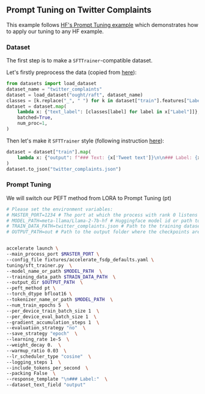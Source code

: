 ## Prompt Tuning on Twitter Complaints

This example follows [HF's Prompt Tuning example](https://huggingface.co/docs/peft/main/en/task_guides/clm-prompt-tuning)
which demonstrates how to apply our tuning to any HF example.

### Dataset

The first step is to make a `SFTTrainer`-compatible dataset. 

Let's firstly preprocess the data (copied from [here](https://huggingface.co/docs/peft/main/en/task_guides/clm-prompt-tuning#load-dataset)):
```python
from datasets import load_dataset
dataset_name = "twitter_complaints"
dataset = load_dataset("ought/raft", dataset_name)
classes = [k.replace("_", " ") for k in dataset["train"].features["Label"].names]
dataset = dataset.map(
    lambda x: {"text_label": [classes[label] for label in x["Label"]]},
    batched=True,
    num_proc=1,
)
```
Then let's make it `SFTTrainer` style (following instruction [here](https://huggingface.co/docs/trl/main/en/sft_trainer#format-your-input-prompts)):
```python
dataset = dataset["train"].map(
    lambda x: {"output": f"### Text: {x['Tweet text']}\n\n### Label: {x['text_label']}"},
)
dataset.to_json("twitter_complaints.json")
```

### Prompt Tuning
We will switch our PEFT method from LORA to Prompt Tuning (pt)
```bash
# Please set the environment variables:
# MASTER_PORT=1234 # The port at which the process with rank 0 listens to and should be set to an unused port
# MODEL_PATH=meta-llama/Llama-2-7b-hf # Huggingface model id or path to a checkpoint
# TRAIN_DATA_PATH=twitter_complaints.json # Path to the training dataset
# OUTPUT_PATH=out # Path to the output folder where the checkpoints are saved


accelerate launch \
--main_process_port $MASTER_PORT \
--config_file fixtures/accelerate_fsdp_defaults.yaml \
tuning/sft_trainer.py  \
--model_name_or_path $MODEL_PATH  \
--training_data_path $TRAIN_DATA_PATH  \
--output_dir $OUTPUT_PATH  \
--peft_method pt \
--torch_dtype bfloat16 \
--tokenizer_name_or_path $MODEL_PATH  \
--num_train_epochs 5  \
--per_device_train_batch_size 1  \
--per_device_eval_batch_size 1  \
--gradient_accumulation_steps 1  \
--evaluation_strategy "no"  \
--save_strategy "epoch"  \
--learning_rate 1e-5  \
--weight_decay 0.  \
--warmup_ratio 0.03  \
--lr_scheduler_type "cosine"  \
--logging_steps 1  \
--include_tokens_per_second  \
--packing False  \
--response_template "\n### Label:"  \
--dataset_text_field "output" 
```